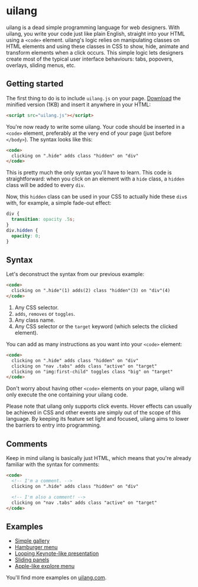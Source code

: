 # uilang

uilang is a dead simple programming language for web designers. With uilang, you write your code just like plain English, straight into your HTML using a `<code>` element. uilang's logic relies on manipulating classes on HTML elements and using these classes in CSS to show, hide, animate and transform elements when a click occurs. This simple logic lets designers create most of the typical user interface behaviours: tabs, popovers, overlays, sliding menus, etc.

## Getting started

The first thing to do is to include `uilang.js` on your page. [Download](http://uilang.com/lib/production/uilang.js) the minified version (1KB) and insert it anywhere in your HTML:

```html
<script src="uilang.js"></script>
```
You're now ready to write some uilang. Your code should be inserted in a `<code>` element, preferably at the very end of your page (just before `</body>`). The syntax looks like this:

```html
<code>
  clicking on ".hide" adds class "hidden" on "div"
</code>
```
This is pretty much the only syntax you'll have to learn. This code is straightforward: when you click on an element with a `hide` class, a `hidden` class will be added to every `div`.

Now, this `hidden` class can be used in your CSS to actually hide these `div`s with, for example, a simple fade-out effect:

```css
div {
  transition: opacity .5s;
}
div.hidden {
  opacity: 0;
}
```
## Syntax

Let's deconstruct the syntax from our previous example:

```html
<code>
  clicking on ".hide"(1) adds(2) class "hidden"(3) on "div"(4)
</code>
```
1. Any CSS selector.
2. `adds`, `removes` or `toggles`.
3. Any class name.
4. Any CSS selector or the `target` keyword (which selects the clicked element).

You can add as many instructions as you want into your `<code>` element:

```html
<code>
  clicking on ".hide" adds class "hidden" on "div"
  clicking on "nav .tabs" adds class "active" on "target"
  clicking on "img:first-child" toggles class "big" on "target"
</code>
```
Don't worry about having other `<code>` elements on your page, uilang will only execute the one containing your uilang code.

Please note that uilang only supports click events. Hover effects can usually be achieved in CSS and other events are simply out of the scope of this language. By keeping its feature set light and focused, uilang aims to lower the barriers to entry into programming.

## Comments

Keep in mind uilang is basically just HTML, which means that you're already familiar with the syntax for comments:

```html
<code>
  <!-- I'm a comment. -->
  clicking on ".hide" adds class "hidden" on "div"

  <!-- I'm also a comment! -->
  clicking on "nav .tabs" adds class "active" on "target"
</code>
```

## Examples

* [Simple gallery](http://demos.uilang.com/gallery/)
* [Hamburger menu](http://demos.uilang.com/hamburger-menu/)
* [Looping Keynote-like presentation](http://demos.uilang.com/keynote/)
* [Sliding panels](http://demos.uilang.com/sliding-panels/)
* [Apple-like explore menu](http://demos.uilang.com/explore-menu/)

You'll find more examples on [uilang.com](http://uilang.com).
